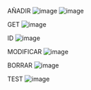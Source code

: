 AÑADIR
![image](https://user-images.githubusercontent.com/85462361/236658474-0c1df7eb-194c-428d-93e6-bcd15fa4f2be.png)
![image](https://user-images.githubusercontent.com/85462361/236658483-f08a1700-1fea-4dc7-b115-e8107b03f80a.png)


GET
![image](https://user-images.githubusercontent.com/85462361/236658494-6c5b79e6-53f6-433c-a41a-5bc766bbafa3.png)


ID
![image](https://user-images.githubusercontent.com/85462361/236658513-77077755-f8a2-4edb-9e5f-11f76293d0cc.png)


MODIFICAR
![image](https://user-images.githubusercontent.com/85462361/236658530-683e7b10-aa4f-4d15-a1f4-f4b3395d8c80.png)


BORRAR
![image](https://user-images.githubusercontent.com/85462361/236658539-828e3bb1-1fa0-451c-b54b-76137d1c83b0.png)


TEST
![image](https://user-images.githubusercontent.com/85462361/236658569-46a70197-8eda-4919-95a0-78daf18acf0d.png)
